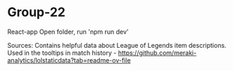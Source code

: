 # Group-22

React-app
Open folder, run 'npm run dev'

Sources:
Contains helpful data about League of Legends item descriptions. Used in the tooltips
in match history - https://github.com/meraki-analytics/lolstaticdata?tab=readme-ov-file
